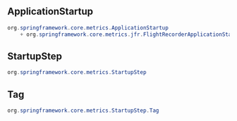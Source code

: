 
## ApplicationStartup

```java
org.springframework.core.metrics.ApplicationStartup
    + org.springframework.core.metrics.jfr.FlightRecorderApplicationStartup
```

## StartupStep

```java
org.springframework.core.metrics.StartupStep
```

## Tag

```java
org.springframework.core.metrics.StartupStep.Tag
```
